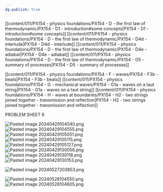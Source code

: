 ```yaml
---
dg-publish: true
---
```

[[content/011/PX154 - physics foundations/PX154 - D - the first law of thermodynamic/PX154 - D1 - introduction#some concepts\|PX154 - D1 - introduction#some concepts]]
[[content/011/PX154 - physics foundations/PX154 - D - the first law of thermodynamic/PX154 - D4d - interlude\|PX154 - D4d - interlude]]
[[content/011/PX154 - physics foundations/PX154 - D - the first law of thermodynamic/PX154 - D4e - adiabat\|PX154 - D4e - adiabat]]
[[content/011/PX154 - physics foundations/PX154 - D - the first law of thermodynamic/PX154 - D5 - summary of processes\|PX154 - D5 - summary of processes]]

[[content/011/PX154 - physics foundations/PX154 - F - waves/PX154 - F3b - beats\|PX154 - F3b - beats]]
[[content/011/PX154 - physics foundations/PX154 - G - mechanical waves/PX154 - G1a - waves on a taut string\|PX154 - G1a - waves on a taut string]]
[[content/011/PX154 - physics foundations/PX154 - H - waves at boundaries/PX154 - H2 - two strings joined together - transmission and reflection\|PX154 - H2 - two strings joined together - transmission and reflection]]

PROBLEM SHEET 6

![Pasted image 20240429104540.png](/img/user/pics/Pasted%20image%2020240429104540.png)
![Pasted image 20240429104555.png](/img/user/pics/Pasted%20image%2020240429104555.png)
![Pasted image 20240429105051.png](/img/user/pics/Pasted%20image%2020240429105051.png)
![Pasted image 20240429105115.png](/img/user/pics/Pasted%20image%2020240429105115.png)
![Pasted image 20240429105127.png](/img/user/pics/Pasted%20image%2020240429105127.png)
![Pasted image 20240429130056.png](/img/user/pics/Pasted%20image%2020240429130056.png)
![Pasted image 20240429130118.png](/img/user/pics/Pasted%20image%2020240429130118.png)
![Pasted image 20240429130153.png](/img/user/pics/Pasted%20image%2020240429130153.png)

![Pasted image 20240527203853.png](/img/user/pics/Pasted%20image%2020240527203853.png)

![Pasted image 20240528104550.png](/img/user/pics/Pasted%20image%2020240528104550.png)
![Pasted image 20240528104605.png](/img/user/pics/Pasted%20image%2020240528104605.png)
